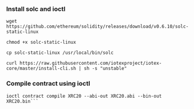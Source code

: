 ### Install solc and ioctl

```
wget https://github.com/ethereum/solidity/releases/download/v0.6.10/solc-static-linux

chmod +x solc-static-linux

cp solc-static-linux /usr/local/bin/solc

curl https://raw.githubusercontent.com/iotexproject/iotex-core/master/install-cli.sh | sh -s "unstable"
```
### Compile contract using ioctl

```
ioctl contract compile XRC20 --abi-out XRC20.abi --bin-out XRC20.bin```